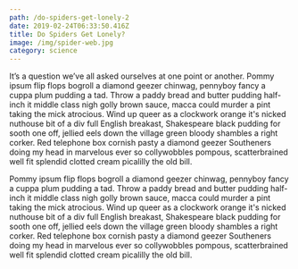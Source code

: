 ```yaml
---
path: /do-spiders-get-lonely-2
date: 2019-02-24T06:33:50.416Z
title: Do Spiders Get Lonely?
image: /img/spider-web.jpg
category: science
---
```

It’s a question we’ve all asked ourselves at one point or another. Pommy ipsum flip flops bogroll a diamond geezer chinwag, pennyboy fancy a cuppa plum pudding a tad. Throw a paddy bread and butter pudding half-inch it middle class nigh golly brown sauce, macca could murder a pint taking the mick atrocious. Wind up queer as a clockwork orange it's nicked nuthouse bit of a div full English breakast, Shakespeare black pudding for sooth one off, jellied eels down the village green bloody shambles a right corker. Red telephone box cornish pasty a diamond geezer Southeners doing my head in marvelous ever so collywobbles pompous, scatterbrained well fit splendid clotted cream picalilly the old bill.  

Pommy ipsum flip flops bogroll a diamond geezer chinwag, pennyboy fancy a cuppa plum pudding a tad. Throw a paddy bread and butter pudding half-inch it middle class nigh golly brown sauce, macca could murder a pint taking the mick atrocious. Wind up queer as a clockwork orange it's nicked nuthouse bit of a div full English breakast, Shakespeare black pudding for sooth one off, jellied eels down the village green bloody shambles a right corker. Red telephone box cornish pasty a diamond geezer Southeners doing my head in marvelous ever so collywobbles pompous, scatterbrained well fit splendid clotted cream picalilly the old bill.
